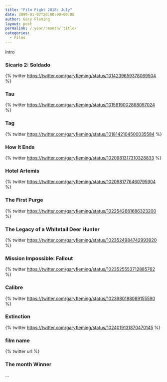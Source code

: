 ```yaml
---
title: "Film Fight 2018: July"
date: 3899-01-07T20:00:00+00:00
author: Gary Fleming
layout: post
permalink: /:year/:month/:title/
categories:
  - Films
---
```


Intro

### Sicario 2: Soldado

{% twitter https://twitter.com/garyfleming/status/1014239659378069504 %}

### Tau

{% twitter https://twitter.com/garyfleming/status/1015619002868097024 %}

### Tag

{% twitter https://twitter.com/garyfleming/status/1018142104500035584 %}

### How It Ends

{% twitter https://twitter.com/garyfleming/status/1020981317310328833 %}

### Hotel Artemis

{% twitter https://twitter.com/garyfleming/status/1020981776460795904 %}

### The First Purge

{% twitter https://twitter.com/garyfleming/status/1022542681686323200 %}

### The Legacy of a Whitetail Deer Hunter

{% twitter https://twitter.com/garyfleming/status/1023524984742993920 %}

### Mission Impossible: Fallout

{% twitter https://twitter.com/garyfleming/status/1023525553712885762 %}

### Calibre

{% twitter https://twitter.com/garyfleming/status/1023980188089155590 %}

### Extinction

{% twitter https://twitter.com/garyfleming/status/1024019131870470145 %}

### film name

{% twitter url %}


### The month Winner

...
